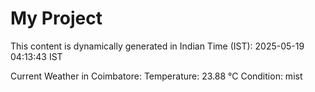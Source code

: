 # My Project

This content is dynamically generated in Indian Time (IST): 2025-05-19 04:13:43 IST


Current Weather in Coimbatore:
Temperature: 23.88 °C
Condition: mist
